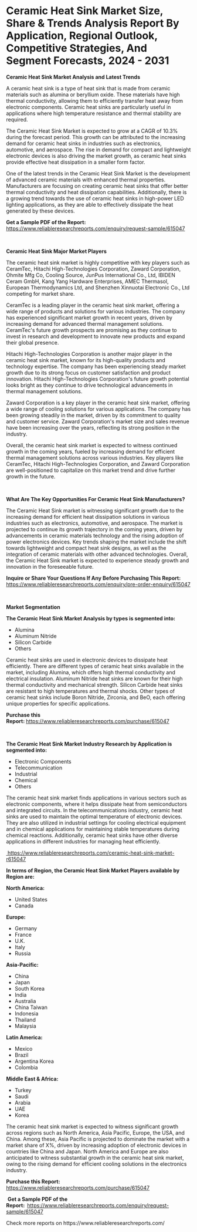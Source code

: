 <p><h1>Ceramic Heat Sink Market Size, Share & Trends Analysis Report By Application, Regional Outlook, Competitive Strategies, And Segment Forecasts, 2024 - 2031</h1></p><p><strong>Ceramic Heat Sink Market Analysis and Latest Trends</strong></p>
<p><p>A ceramic heat sink is a type of heat sink that is made from ceramic materials such as alumina or beryllium oxide. These materials have high thermal conductivity, allowing them to efficiently transfer heat away from electronic components. Ceramic heat sinks are particularly useful in applications where high temperature resistance and thermal stability are required.</p><p>The Ceramic Heat Sink Market is expected to grow at a CAGR of 10.3% during the forecast period. This growth can be attributed to the increasing demand for ceramic heat sinks in industries such as electronics, automotive, and aerospace. The rise in demand for compact and lightweight electronic devices is also driving the market growth, as ceramic heat sinks provide effective heat dissipation in a smaller form factor.</p><p>One of the latest trends in the Ceramic Heat Sink Market is the development of advanced ceramic materials with enhanced thermal properties. Manufacturers are focusing on creating ceramic heat sinks that offer better thermal conductivity and heat dissipation capabilities. Additionally, there is a growing trend towards the use of ceramic heat sinks in high-power LED lighting applications, as they are able to effectively dissipate the heat generated by these devices.</p></p>
<p><strong>Get a Sample PDF of the Report:&nbsp;</strong> <a href="https://www.reliableresearchreports.com/enquiry/request-sample/615047">https://www.reliableresearchreports.com/enquiry/request-sample/615047</a></p>
<p>&nbsp;</p>
<p><strong>Ceramic Heat Sink Major Market Players</strong></p>
<p><p>The ceramic heat sink market is highly competitive with key players such as CeramTec, Hitachi High-Technologies Corporation, Zaward Corporation, Ohmite Mfg Co, Cooling Source, JunPus International Co., Ltd, IBIDEN Ceram GmbH, Kang Yang Hardware Enterprises, AMEC Thermasol, European Thermodynamics Ltd, and Shenzhen Xinnuotai Electronic Co., Ltd competing for market share. </p><p>CeramTec is a leading player in the ceramic heat sink market, offering a wide range of products and solutions for various industries. The company has experienced significant market growth in recent years, driven by increasing demand for advanced thermal management solutions. CeramTec's future growth prospects are promising as they continue to invest in research and development to innovate new products and expand their global presence.</p><p>Hitachi High-Technologies Corporation is another major player in the ceramic heat sink market, known for its high-quality products and technology expertise. The company has been experiencing steady market growth due to its strong focus on customer satisfaction and product innovation. Hitachi High-Technologies Corporation's future growth potential looks bright as they continue to drive technological advancements in thermal management solutions.</p><p>Zaward Corporation is a key player in the ceramic heat sink market, offering a wide range of cooling solutions for various applications. The company has been growing steadily in the market, driven by its commitment to quality and customer service. Zaward Corporation's market size and sales revenue have been increasing over the years, reflecting its strong position in the industry.</p><p>Overall, the ceramic heat sink market is expected to witness continued growth in the coming years, fueled by increasing demand for efficient thermal management solutions across various industries. Key players like CeramTec, Hitachi High-Technologies Corporation, and Zaward Corporation are well-positioned to capitalize on this market trend and drive further growth in the future.</p></p>
<p>&nbsp;</p>
<p><strong>What Are The Key Opportunities For Ceramic Heat Sink Manufacturers?</strong></p>
<p><p>The Ceramic Heat Sink market is witnessing significant growth due to the increasing demand for efficient heat dissipation solutions in various industries such as electronics, automotive, and aerospace. The market is projected to continue its growth trajectory in the coming years, driven by advancements in ceramic materials technology and the rising adoption of power electronics devices. Key trends shaping the market include the shift towards lightweight and compact heat sink designs, as well as the integration of ceramic materials with other advanced technologies. Overall, the Ceramic Heat Sink market is expected to experience steady growth and innovation in the foreseeable future.</p></p>
<p><strong>Inquire or Share Your Questions If Any Before Purchasing This Report:</strong> <a href="https://www.reliableresearchreports.com/enquiry/pre-order-enquiry/615047">https://www.reliableresearchreports.com/enquiry/pre-order-enquiry/615047</a></p>
<p>&nbsp;</p>
<p><strong>Market Segmentation</strong></p>
<p><strong>The Ceramic Heat Sink Market Analysis by types is segmented into:</strong></p>
<p><ul><li>Alumina</li><li>Aluminum Nitride</li><li>Silicon Carbide</li><li>Others</li></ul></p>
<p><p>Ceramic heat sinks are used in electronic devices to dissipate heat efficiently. There are different types of ceramic heat sinks available in the market, including Alumina, which offers high thermal conductivity and electrical insulation. Aluminum Nitride heat sinks are known for their high thermal conductivity and mechanical strength. Silicon Carbide heat sinks are resistant to high temperatures and thermal shocks. Other types of ceramic heat sinks include Boron Nitride, Zirconia, and BeO, each offering unique properties for specific applications.</p></p>
<p><strong>Purchase this Report:&nbsp;</strong><a href="https://www.reliableresearchreports.com/purchase/615047">https://www.reliableresearchreports.com/purchase/615047</a></p>
<p>&nbsp;</p>
<p><strong>The Ceramic Heat Sink Market Industry Research by Application is segmented into:</strong></p>
<p><ul><li>Electronic Components</li><li>Telecommunication</li><li>Industrial</li><li>Chemical</li><li>Others</li></ul></p>
<p><p>The ceramic heat sink market finds applications in various sectors such as electronic components, where it helps dissipate heat from semiconductors and integrated circuits. In the telecommunications industry, ceramic heat sinks are used to maintain the optimal temperature of electronic devices. They are also utilized in industrial settings for cooling electrical equipment and in chemical applications for maintaining stable temperatures during chemical reactions. Additionally, ceramic heat sinks have other diverse applications in different industries for managing heat efficiently.</p></p>
<p><a href="https://www.reliableresearchreports.com/ceramic-heat-sink-market-r615047">&nbsp;https://www.reliableresearchreports.com/ceramic-heat-sink-market-r615047</a></p>
<p><strong>In terms of Region, the Ceramic Heat Sink Market Players available by Region are:</strong></p>
<p>
    <p> <strong> North America: </strong>
        <ul>
            <li>United States</li>
            <li>Canada</li>
        </ul>
        </p> 
    <p> <strong> Europe: </strong>
        <ul>
            <li>Germany</li>
            <li>France</li>
            <li>U.K.</li>
            <li>Italy</li>
            <li>Russia</li>
        </ul>
        </p> 
    <p> <strong> Asia-Pacific: </strong>
        <ul>
            <li>China</li>
            <li>Japan</li>
            <li>South Korea</li>
            <li>India</li>
            <li>Australia</li>
            <li>China Taiwan</li>
            <li>Indonesia</li>
            <li>Thailand</li>
            <li>Malaysia</li>
        </ul>
        </p> 
    <p> <strong> Latin America: </strong>
        <ul>
            <li>Mexico</li>
            <li>Brazil</li>
            <li>Argentina Korea</li>
            <li>Colombia</li>
        </ul>
        </p> 
    <p> <strong> Middle East & Africa: </strong>
        <ul>
            <li>Turkey</li>
            <li>Saudi</li>
            <li>Arabia</li>
            <li>UAE</li>
            <li>Korea</li>
        </ul>
    </p>
    </p>
<p><p>The ceramic heat sink market is expected to witness significant growth across regions such as North America, Asia Pacific, Europe, the USA, and China. Among these, Asia Pacific is projected to dominate the market with a market share of X%, driven by increasing adoption of electronic devices in countries like China and Japan. North America and Europe are also anticipated to witness substantial growth in the ceramic heat sink market, owing to the rising demand for efficient cooling solutions in the electronics industry.</p></p>
<p><strong>Purchase this Report: </strong><a href="https://www.reliableresearchreports.com/purchase/615047">https://www.reliableresearchreports.com/purchase/615047</a></p>
<p>&nbsp;<strong>Get a Sample PDF of the Report:&nbsp;&nbsp;</strong><a href="https://www.reliableresearchreports.com/enquiry/request-sample/615047">https://www.reliableresearchreports.com/enquiry/request-sample/615047</a></p>
<p><strong></strong></p>
<p>Check more reports on https://www.reliableresearchreports.com/</p>